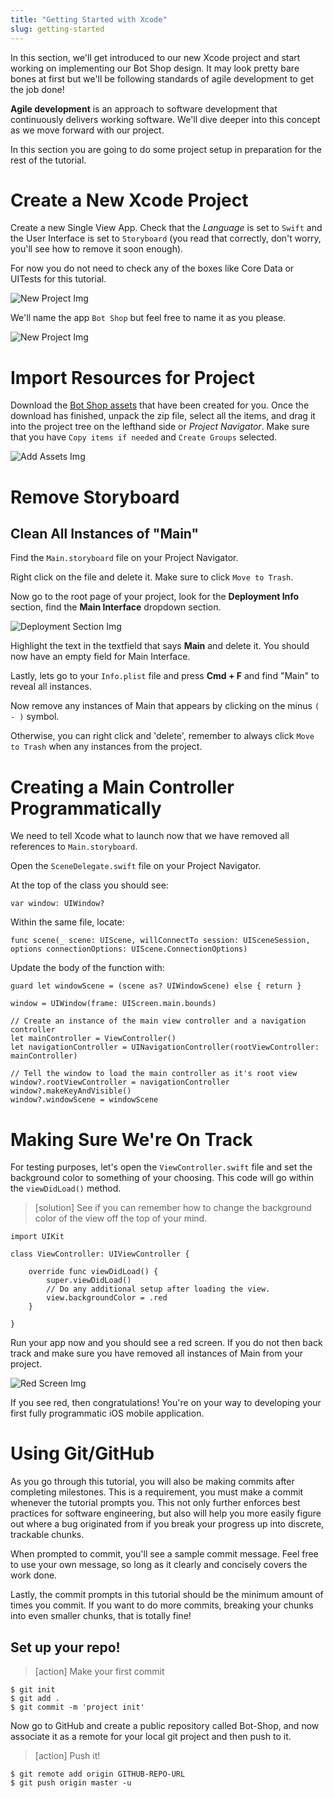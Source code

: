 ```yaml
---
title: "Getting Started with Xcode"
slug: getting-started
---
```


In this section, we'll get introduced to our new Xcode project and start working on implementing our Bot Shop design. It may look pretty bare bones at first but we'll be following standards of agile development to get the job done!

**Agile development** is an approach to software development that continuously delivers working software. We'll dive deeper into this concept as we move forward with our project.

In this section you are going to do some project setup in preparation for the rest of the tutorial.

# Create a New Xcode Project 

Create a new Single View App. Check that the <em>Language</em> is set to ```Swift``` and the User Interface is set to ```Storyboard``` (you read that correctly, don't worry, you'll see how to remove it soon enough).

For now you do not need to check any of the boxes like Core Data or UITests for this tutorial.

![New Project Img](../assets/new-project.png "Creating a New Project")

We'll name the app ```Bot Shop``` but feel free to name it as you please.

![New Project Img](../assets/new-project2.png "Creating a New Project")

# Import Resources for Project 

Download the [Bot Shop assets](https://github.com/ellojess/bot-shop-iOS/blob/master/Bot%20Images.zip) that have been created for you. Once the download has finished, unpack the zip file, select all the items, and drag it into the project tree on the lefthand side or <em>Project Navigator</em>. Make sure that you have `Copy items if needed` and `Create Groups` selected.

![Add Assets Img](../assets/add_assets.png "Adding Assets")

# Remove Storyboard 
## Clean All Instances of "Main"
Find the `Main.storyboard` file on your Project Navigator. 

Right click on the file and delete it. Make sure to click `Move to Trash`. 

Now go to the root page of your project, look for the **Deployment Info** section, find the **Main Interface** dropdown section.

![Deployment Section Img](../assets/deployment-info.png "Deployment Section")

Highlight the text in the textfield that says **Main** and delete it. You should now have an empty field for Main Interface. 

Lastly, lets go to your `Info.plist` file and press **Cmd + F** and find "Main" to reveal all instances. 

Now remove any instances of Main that appears by clicking on the minus `( - )` symbol.

Otherwise, you can right click and 'delete', remember to always click ```Move to Trash``` when any instances from the project. 

# Creating a Main Controller Programmatically

We need to tell Xcode what to launch now that we have removed all references to `Main.storyboard`.

Open the `SceneDelegate.swift` file on your Project Navigator.

At the top of the class you should see: 

```var window: UIWindow?```

Within the same file, locate: 

```
func scene(_ scene: UIScene, willConnectTo session: UISceneSession, options connectionOptions: UIScene.ConnectionOptions)
```

Update the body of the function with: 

```
guard let windowScene = (scene as? UIWindowScene) else { return }

window = UIWindow(frame: UIScreen.main.bounds)

// Create an instance of the main view controller and a navigation controller
let mainController = ViewController()
let navigationController = UINavigationController(rootViewController: mainController)

// Tell the window to load the main controller as it's root view
window?.rootViewController = navigationController
window?.makeKeyAndVisible()
window?.windowScene = windowScene
```

# Making Sure We're On Track 
For testing purposes, let's open the ```ViewController.swift``` file and set the background color to something of your choosing. This code will go within the `viewDidLoad()` method.

> [solution]
> See if you can remember how to change the background color of the view off the top of your mind.
>
```
import UIKit

class ViewController: UIViewController {

    override func viewDidLoad() {
        super.viewDidLoad()
        // Do any additional setup after loading the view.
        view.backgroundColor = .red
    }

}
```
Run your app now and you should see a red screen. If you do not then back track and make sure you have removed all instances of Main from your project. 

![Red Screen Img](../assets/red-screen.png "Deployment Section")

If you see red, then congratulations! You're on your way to developing your first fully programmatic iOS mobile application.


# Using Git/GitHub

As you go through this tutorial, you will also be making commits after completing milestones. This is a requirement, you must make a commit whenever the tutorial prompts you. This not only further enforces best practices for software engineering, but also will help you more easily figure out where a bug originated from if you break your progress up into discrete, trackable chunks.

When prompted to commit, you'll see a sample commit message. Feel free to use your own message, so long as it clearly and concisely covers the work done.

Lastly, the commit prompts in this tutorial should be the minimum amount of times you commit. If you want to do more commits, breaking your chunks into even smaller chunks, that is totally fine!


## Set up your repo!

>[action]
> Make your first commit
>
```
$ git init
$ git add .
$ git commit -m 'project init'
```

Now go to GitHub and create a public repository called Bot-Shop, and now associate it as a remote for your local git project and then push to it.

>[action]
> Push it!
>
```
$ git remote add origin GITHUB-REPO-URL
$ git push origin master -u
```
